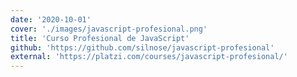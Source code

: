 ```yaml
---
date: '2020-10-01'
cover: './images/javascript-profesional.png'
title: 'Curso Profesional de JavaScript'
github: 'https://github.com/silnose/javascript-profesional'
external: 'https://platzi.com/courses/javascript-profesional/'
---
```

